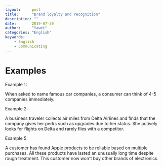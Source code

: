 ```yaml
---
layout:		post
title:		"Brand loyalty and recognition"
description: ""
date:		2019-07-30
author:		"Yawei"
categories: "English"
keywords:
    - English
    - Communicating
---
```


# Examples

Example 1:

When asked to name famous car companies, a consumer can think of 4-5 companies immediately.

Example 2:

A business traveler collects air miles from Delta Airlines and finds that the company gives her perks such as upgrades due to her status. She actively looks for flights on Delta and rarely flies with a competitor.

Example 5:

A customer has found Apple products to be reliable based on multiple purchases. All these products have lasted an unusually long time despite rough treatment. This customer now won't buy other brands of electronics.
